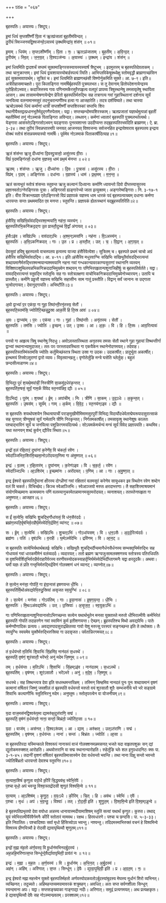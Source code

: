 +++
title = "०६७"

+++


बृहस्पतिः। अयास्यः। त्रिष्टुप्।

इ॒मां धियं॑ स॒प्तशी॑र्ष्णीं पि॒ता न॑ ऋ॒तप्र॑जातां बृह॒तीम॑विन्दत् ।  
तु॒रीयं॑ स्विज्जनयद्वि॒श्वज॑न्यो॒ऽयास्य॑ उ॒क्थमिन्द्रा॑य॒ शंस॑न् ॥ ०१॥

इ॒माम् । धिय॑म् । स॒प्तऽशी॑र्ष्णीम् । पि॒ता । नः॒ । ऋ॒तऽप्र॑जाताम् । बृ॒ह॒तीम् । अ॒वि॒न्द॒त् ।  
तु॒रीय॑म् । स्वि॒त् । ज॒न॒य॒त् । वि॒श्वऽज॑न्यः । अ॒यास्यः॑ । उ॒क्थम् । इन्द्रा॑य । शंस॑न् ॥

इमां धियमिति द्वादशर्चं सप्तमं सूक्तमाङ्गिरसस्यायस्यस्यार्षं त्रैष्टुभम् । इदमुत्तरम् च बृहस्पतिदेवताकम् । तथा चानुक्रान्तम्। इमां धियं द्वावशायास्योबार्हस्पत्यं त्विति। आभिप्लविकेषूक्थ्येक्षु स्तोमवृद्धौ ब्राह्मणाच्छंसिन इदं सुक्तमावापार्थम्। सुत्रितं च। इमां धियमिति ब्राह्मणच्छंसी विष्णोर्नुकमिति सूक्ते। आ. ७-९। इति॥अत्रेतिहासमाचक्षते। पुरा किलाङ्गिरा नामर्षिर्बृहस्पतिं पुत्रमलभत। स तु देवानाम् हितोपदेशनायेन्द्रस्य पुरोहितोऽभवत्। कदाजित्तस्य गावः पणिनामकैरसुरैरपहृत्य वलपुरं प्रापय्य त्रिषुस्थानेषु तमसावृतेषु स्थापिता आसन्। अथ तासामन्वेषणायेन्द्रेण प्रेरितो बृहस्पतिर्मरुद्भिः सह तत्रागत्य गवां गुहास्थितानां दर्शनाय सूर्यं जनयित्वा वलनामानमसुरं तदनुचरान्पणींश्च हत्वा गा आजहारेति। तदत्र दर्शयिष्यते। तथा चास्या ऋचोऽयमर्थः धियं कर्माणां धात्रीं सप्तशीर्ष्णीं सप्तशिरस्कां सप्तभिः शिरः स्थानीयैस्तद्वत्प्रधानभूतैर्मदुद्गणैरुपेताम्। यद्वा। सप्तच्छन्दोमयशिरस्काम्। ऋतप्रजातां यज्ञार्थमुत्पन्नां बृहतीं महतीमिमां तनुं नोऽस्माकं पिताङ्गिरा अविन्दत्। लब्धवन्। कर्मणां ध्यातारं बृहस्पतिं पुत्रमलभतेत्यर्थः। येङ्गारा आसंस्तेऽङ्गिरसोऽभवन् यदङ्गाराः पुनरवशान्ता उददीप्यन्त तद्बृहस्पतिरभवदिति ब्राह्मणम्। ऐ. ब्रा. ३-३४। तथा तुरीयं स्विन्नप्तारमपि जनयत् आजनयत् विश्वजन्यः सर्वजनहित इन्द्रायेश्वराय बृहस्पतय इन्द्राय वोक्थं स्तोत्रं शंसन्नयमयास्यो नामर्षिः। पूर्वमेव नोऽस्माकं पिताकार्षीदित्याह॥१॥

बृहस्पतिः। अयास्यः। त्रिष्टुप्।

ऋ॒तं शंस॑न्त ऋ॒जु दीध्या॑ना दि॒वस्पु॒त्रासो॒ असु॑रस्य वी॒राः ।  
विप्रं॑ प॒दमङ्गि॑रसो॒ दधा॑ना य॒ज्ञस्य॒ धाम॑ प्रथ॒मं म॑नन्त ॥ ०२॥

ऋ॒तम् । शंस॑न्तः । ऋ॒जु । दीध्या॑नाः । दि॒वः । पु॒त्रासः॑ । असु॑रस्य । वी॒राः ।  
विप्र॑म् । प॒दम् । अङ्गि॑रसः । दधा॑नाः । य॒ज्ञस्य॑ । धाम॑ । प्र॒थ॒मम् । म॒न॒न्त॒ ॥

ऋतं सत्यभूतं स्तोत्रं शंसन्तः स्तुवन्त ऋजु कल्यानं दिध्यानाः कर्माणि ध्यायन्तो दिवो दीप्तस्यासुरस्य प्रज्ञानवतोऽग्नेरङ्गिरसः पुत्राः। अङ्गिरसो ह्यङ्गारेभ्यो जाता इत्युक्तम्। अङ्गारेष्वङ्गिराः। नि. ३-१७-१ इति। वीरा विक्रान्तप्रज्ञा एतेऽङ्गिरसो विप्रं प्रज्ञापकं यज्ञस्य धाम धारकं पदं बृहस्पत्याख्यम् दधानाः कर्मणा धारयन्तः सन्तः प्रथममादित एव मनन्त। स्तुवन्ति। प्रज्ञापकं ह्येतत्स्थानं यद्ब्रुहस्पतिरिति॥२॥

बृहस्पतिः। अयास्यः। त्रिष्टुप्।

हं॒सैरि॑व॒ सखि॑भि॒र्वाव॑दद्भिरश्म॒न्मया॑नि॒ नह॑ना॒ व्यस्य॑न् ।  
बृह॒स्पति॑रभि॒कनि॑क्रद॒द्गा उ॒त प्रास्तौ॒दुच्च॑ वि॒द्वाँ अ॑गायत् ॥ ०३॥

हं॒सैःऽइ॑व । सखि॑ऽभिः । वाव॑दत्ऽभिः । अ॒श्म॒न्ऽमया॑नि । नह॑ना । वि॒ऽअस्य॑न् ।  
बृह॒स्पतिः॑ । अ॒भि॒ऽकनि॑क्रदत् । गाः । उ॒त । प्र । अ॒स्तौ॒त् । उत् । च॒ । वि॒द्वान् । अ॒गा॒य॒त् ॥

देवसुवां हविषु बृहस्पतये वाचस्पतय इत्यस्य याज्या हंसैरिवेत्येशा। सुत्रितम् च। बृहस्पते प्रथमं चाचो अग्रं हंसैरिव सखिभिर्वावदद्भिः। आ. ४-११। इति॥हंसैरिव मधुरवाग्भिः सखिभिः सखिभूतैर्वावदद्भिरत्यन्तं शब्दायमानैर्मरुद्भिरश्मन्मयान्यश्ममयानि नहना गवां गन्धकान्यावरकाण्यसुराणां स्थानानि व्यस्यन् विक्शिपञ्शुथिलयन्नभिकनिक्रददाभिमुख्येन शब्दयन् गाः पणिभिरपहृतान्पशूनाजिहीर्षुः स बृहस्पतिर्वर्तते। यद्वा। वावदद्भिरत्यन्तं स्तुवद्भि स्तोतृभिः सह गाः स्तोत्रलक्षणा वाचोभिकनिक्रददाभिमुख्येनोच्चारयन्। उतापि च प्रास्तौत्। कर्मणि प्रव्रुत्तौ यज्ञस्य सखिभिः सहासीनः साम गातुं प्रस्तौति। विद्वान् सर्वं जानानः स उद्गाता भुत्वोदगायत्। देवानुद्गायति। अभिष्टौति॥३॥

बृहस्पतिः। अयास्यः। त्रिष्टुप्।

अ॒वो द्वाभ्यां॑ प॒र एक॑या॒ गा गुहा॒ तिष्ठ॑न्ती॒रनृ॑तस्य॒ सेतौ॑ ।  
बृह॒स्पति॒स्तम॑सि॒ ज्योति॑रि॒च्छन्नुदु॒स्रा आक॒र्वि हि ति॒स्र आवः॑ ॥ ०४॥

अ॒वः । द्वाभ्या॑म् । प॒रः । एक॑या । गाः । गुहा॑ । तिष्ठ॑न्तीः । अनृ॑तस्य । सेतौ॑ ।  
बृह॒स्पतिः॑ । तम॑सि । ज्योतिः॑ । इ॒च्छन् । उत् । उ॒स्राः । आ । अ॒कः॒ । वि । हि । ति॒स्रः । आव॒रित्यावः॑ ॥

पनयो गा आहृत्य त्रिषु स्थानेषु निदधुः। अवोऽवस्तात्स्थिता अनृतस्य तमसः सेतौ स्थाने गुहा गुहायां तिष्थन्तीर्गा द्वाभ्यां स्थानाभ्यामुदाजत्। ततः परः परस्तादवस्थिता गा एकयैकेन स्थानेनोदगमयत्। तदेवाह। ब्रुहस्पतिस्तस्मिंस्तमसि ज्योतिः कर्तुमिच्छंस्तत्र स्थिता उस्रा गा उदकः। उदकार्षीत्। प्रादुर्भूता अकार्षीत्। इत्त्थमयं तिस्रोऽसुराणां द्वारो व्यावः। विवृतवान्खलु। वृणोतेर्लुङि मन्त्रे घसेति च्लेर्लुक्। बहुलं छन्दसीत्यडागमः॥४॥

बृहस्पतिः। अयास्यः। त्रिष्टुप्।

वि॒भिद्या॒ पुरं॑ श॒यथे॒मपा॑चीं॒ निस्त्रीणि॑ सा॒कमु॑द॒धेर॑कृन्तत् ।  
बृह॒स्पति॑रु॒षसं॒ सूर्यं॒ गाम॒र्कं वि॑वेद स्त॒नय॑न्निव॒ द्यौः ॥ ०५॥

वि॒ऽभिद्य॑ । पुर॑म् । श॒यथा॑ । ई॒म् । अपा॑चीम् । निः । त्रीणि॑ । सा॒कम् । उ॒द॒ऽधेः । अ॒कृ॒न्त॒त् ।  
बृह॒स्पतिः॑ । उ॒षस॑म् । सूर्य॑म् । गाम् । अ॒र्कम् । वि॒वे॒द॒ । स्त॒नय॑न्ऽइव । द्यौः ॥

स बृहस्पतिः शयथोपशयेन स्थित्वापाचीं पराङ्मुखीमीमिमामसुरपुरीं विभिद्य विदार्योदधेर्वलाद्मेघरूपादसुरात्साकं सह युगपत्त् त्रीण्युषसं सूर्यं गामेतानि त्रीणि निरकृन्तत्। निर्गतमकार्षीत्। तमसावृत्षु स्थानेशूषः कालतः पश्चाद्भाविनं सूर्यं च जनयित्वा पशून्निरगमयदित्यर्थः। सोऽयमर्कमर्चन्यं मन्त्रं सूर्यं विवेद प्रज्ञापयति। कथमिव। यथा स्तनयन् शब्दं कुर्वन् द्यौरिव स्थितः॥५॥

बृहस्पतिः। अयास्यः। त्रिष्टुप्।

इन्द्रो॑ व॒लं र॑क्षि॒तारं॒ दुघा॑नां क॒रेणे॑व॒ वि च॑कर्ता॒ रवे॑ण ।  
स्वेदा॑ञ्जिभिरा॒शिर॑मि॒च्छमा॒नोऽरो॑दयत्प॒णिमा गा अ॑मुष्णात् ॥ ०६॥

इन्द्रः॑ । व॒लम् । र॒क्षि॒तार॑म् । दुघा॑नाम् । क॒रेण॑ऽइव । वि । च॒क॒र्त॒ । रवे॑ण ।  
स्वेदा॑ञ्जिऽभिः । आ॒ऽशिर॑म् । इ॒च्छमा॑नः । अरो॑दयत् । प॒णिम् । आ । गाः । अ॒मु॒ष्णा॒त् ॥

इन्द्र ईश्वरो बृहस्पतिर्दुघानां क्षीरस्य दोग्ध्रीणां गवां रक्षितारं वलमसुरं करेणेव सायुधकर इव स्थितेन रवेण शब्देन वलं वि चकर्त। विचिच्छेद। किञ्च स्वेआञ्जिभिः। स्वेआञ्जयो मरुतः क्षरदाभरणाः। तै सहाशिरमाश्रयमानं संयोगमिच्छमानः कामयमानः पणिं वलस्यानुचरमेतन्नामानमसुरमरोदयत्। व्यनाशयत्। ततस्तेनापहृता गा अमुष्णात्। आजहार॥६॥

बृहस्पतिः। अयास्यः। त्रिष्टुप्।

स ईं॑ स॒त्येभिः॒ सखि॑भिः शु॒चद्भि॒र्गोधा॑यसं॒ वि ध॑न॒सैर॑दर्दः ।  
ब्रह्म॑ण॒स्पति॒र्वृष॑भिर्व॒राहै॑र्घ॒र्मस्वे॑देभि॒र्द्रवि॑णं॒ व्या॑नट् ॥ ०७॥

सः । ई॒म् । स॒त्येभिः॑ । सखि॑ऽभिः । शु॒चत्ऽभिः॑ । गोऽधा॑यसम् । वि । ध॒न॒ऽसैः । अ॒द॒र्द॒रित्य॑दर्दः ।  
ब्रह्म॑णः । पतिः॑ । वृष॑ऽभिः । व॒राहैः॑ । घ॒र्मऽस्वे॑देभिः । द्रवि॑णम् । वि । आ॒न॒ट् ॥

स बृहस्पतिः सत्येभिर्यथार्थबलईः सखिभिः। सखिभुतैः शुचद्भिर्दीप्यमानैर्धनसैर्धनस्य सम्भक्तृभिर्मरुद्भिः सह गोधायसं गवां धारकमीमेनं वलंव्यदर्दः। व्यदारयत्। ततो ब्रह्मण ऋग्यजुःसामलक्शणस्य स्तोत्रस्य पतिरधिपतिः स वृशभिर्वर्शितृभिर्वराहैर्वराहारैर्वरस्य वरणीयस्योदकस्याहर्तृभिर्घर्मस्वेदेभिर्दीप्तागमनैः यद्वा क्षरदुदकैः। अथवा। घर्मो यज्ञः तं प्रति गन्तृभिर्मरुद्भिर्द्रविणं गोलक्शणं धनं व्यानट्। व्याप्नोत्॥७॥

बृहस्पतिः। अयास्यः। त्रिष्टुप्।

ते स॒त्येन॒ मन॑सा॒ गोप॑तिं॒ गा इ॑या॒नास॑ इषणयन्त धी॒भिः ।  
बृह॒स्पति॑र्मि॒थोअ॑वद्यपेभि॒रुदु॒स्रिया॑ असृजत स्व॒युग्भिः॑ ॥ ०८॥

ते । स॒त्येन॑ । मन॑सा । गोऽप॑तिम् । गाः । इ॒या॒नासः॑ । इ॒ष॒ण॒य॒न्त॒ । धी॒भिः ।  
बृह॒स्पतिः॑ । मि॒थःऽअ॑वद्यपेभिः । उत् । उ॒स्रियाः॑ । अ॒सृ॒ज॒त॒ । स्व॒युक्ऽभिः॑ ॥

गाः पणिभिरपहृतान्पशूनियानासोऽभिगच्छन्तः सत्येन यथार्थभूतेन मनसा युक्तास्ते मरुतो धीभिरात्मीयैः कर्मभिरेतं ब्रुहस्पतिं गोपतिं तदाहरणेन गवां स्वामिनं कुर्म इतीशणयन्त। ऐच्छन्। ब्रुहस्पतिश्च मिथो अवद्यपेभिः। पातेः कर्मण्यौणादिकः प्रत्ययः। अवद्यरुपादसुराद्रक्षितव्या गावो येशु मरुत्सु परस्परं सङ्गच्छन्त इति ते तथोक्ताः। तैः स्वयुग्भिः स्वयमेव युक्तैर्मरुद्भिरुस्रिया गा उदसृजत। पर्वतान्निरगमयत्॥८॥

बृहस्पतिः। अयास्यः। त्रिष्टुप्।

तं व॒र्धय॑न्तो म॒तिभिः॑ शि॒वाभिः॑ सिं॒हमि॑व॒ नान॑दतं स॒धस्थे॑ ।  
बृह॒स्पतिं॒ वृष॑णं॒ शूर॑सातौ॒ भरे॑भरे॒ अनु॑ मदेम जि॒ष्णुम् ॥ ०९॥

तम् । व॒र्धय॑न्तः । म॒तिऽभिः॑ । शि॒वाभिः॑ । सिं॒हम्ऽइ॑व । नान॑दतम् । स॒धऽस्थे॑ ।  
बृह॒स्पति॑म् । वृष॑णम् । शूर॑ऽसातौ । भरे॑ऽभरे । अनु॑ । म॒दे॒म॒ । जि॒ष्णुम् ॥

सधस्थे। सह तिष्थन्त्यत्र देवा इति सधस्थमन्तरिक्षम् । तस्मिन् सिम्हमिव नानदतं पुनः पुनः शब्दायमानं वृषणं कामानां वर्षितारं जिष्णुं जयशीलं तं बृहस्पतिं वर्धयन्तो मरुतो वयं शूरसातौ शूरैः सम्भजनीये भरे भरे सङ्ग्रामे शिवाभिः कल्याणीभिः स्तुतिभिरनु मदेम। अनुष्तुमः। स्तोतृपरत्वेन वा योजनीयम्॥९॥

बृहस्पतिः। अयास्यः। त्रिष्टुप्।

य॒दा वाज॒मस॑नद्वि॒श्वरू॑प॒मा द्यामरु॑क्ष॒दुत्त॑राणि॒ सद्म॑ ।  
बृह॒स्पतिं॒ वृष॑णं व॒र्धय॑न्तो॒ नाना॒ सन्तो॒ बिभ्र॑तो॒ ज्योति॑रा॒सा ॥ १०॥

य॒दा । वाज॑म् । अस॑नत् । वि॒श्वऽरू॑पम् । आ । द्याम् । अरु॑क्षत् । उत्ऽत॑राणि । सद्म॑ ।  
बृह॒स्पति॑म् । वृष॑णम् । व॒र्धय॑न्तः । नाना॑ । सन्तः॑ । बिभ्र॑तः । ज्योतिः॑ । आ॒सा ॥

स बृहस्पतिरदा यस्मिन्काले विश्वरूपं नानारूपं वाजं गोलक्शनमन्नमसनत् भजते यदा वाहृतपशुकः सन् द्यां द्युलोकमरुक्शत् आरोहति। अथवोत्तरानि वा सद्म स्थानान्यारोहति। रुहेर्लुङि च्लेः शल इगुपधादनिटः क्सः पा. ३-१-४५। तदानीं वृशणं वर्षितारं बृहस्पतिमासास्येन देवा वर्धयन्तो भवन्ति। तथा नाना दिक्षु सन्तो भवन्तो ज्योतिर्बिभ्रतो धारयन्तो देवाश्च स्तुवन्ति॥१०॥

बृहस्पतिः। अयास्यः। त्रिष्टुप्।

स॒त्यामा॒शिषं॑ कृणुता वयो॒धै की॒रिं चि॒द्ध्यव॑थ॒ स्वेभि॒रेवैः॑ ।  
प॒श्चा मृधो॒ अप॑ भवन्तु॒ विश्वा॒स्तद्रो॑दसी शृणुतं विश्वमि॒न्वे ॥ ११॥

स॒त्याम् । आ॒ऽशिष॑म् । कृ॒णु॒त॒ । व॒यः॒ऽधै । की॒रिम् । चि॒त् । हि । अव॑थ । स्वेभिः॑ । एवैः॑ ।  
प॒श्चा । मृधः॑ । अप॑ । भ॒व॒न्तु॒ । विश्वाः॑ । तत् । रो॒द॒सी॒ इति॑ । शृ॒णु॒त॒म् । वि॒श्व॒मि॒न्वे इति॑ वि॒श्व॒म्ऽइ॒न्वे ॥

हे बृहस्पतिप्रभृतयो देवा वयोधा अन्नस्य धानायास्मदीयामाशिषम् स्तुतिं सत्यां यथार्थं कृणुत। कुरुत। तथाद् यूयं स्वेभिरात्मीयैरेवैर्गमनैः कीरिं स्तोतारं मामवथ। रक्षथ। हिरवधारणे। पश्चा च छन्दसि। पा. ५-३-३३। इति निपातितः। पश्चादिश्वाः सर्वा मृधो हिंसित्र्योऽप भवन्तु। नश्यन्तु। तदिदमस्माभिरुक्तं वचनं हे विश्वमिन्वे विश्वस्य प्रीणयित्र्यौ हे रोदसी द्यावापृथिव्यौ शृणुतम्॥११॥

बृहस्पतिः। अयास्यः। त्रिष्टुप्।

इन्द्रो॑ म॒ह्ना म॑ह॒तो अ॑र्ण॒वस्य॒ वि मू॒र्धान॑मभिनदर्बु॒दस्य॑ ।  
अह॒न्नहि॒मरि॑णात्स॒प्त सिन्धू॑न्दे॒वैर्द्या॑वापृथिवी॒ प्राव॑तं नः ॥ १२॥

इन्द्रः॑ । म॒ह्ना । म॒ह॒तः । अ॒र्ण॒वस्य॑ । वि । मू॒र्धान॑म् । अ॒भि॒न॒त् । अ॒र्बु॒दस्य॑ ।  
अह॑न् । अहि॑म् । अरि॑णात् । स॒प्त । सिन्धू॑न् । दे॒वैः । द्या॒वा॒पृ॒थि॒वी॒ इति॑ । प्र । अ॒व॒त॒म् । नः॒ ॥

इन्द्र ईश्वरो मह्ना महत्त्वेन युक्तो बृहस्पतिर्महतो अर्णवस्योदकवतोऽर्बुदस्यांबुदस्य मेघस्य मूर्धानं शिरो व्यभिनत्। व्यच्छिनत्। तदुच्यते। अहिमहन्तव्यमपामावरकं शत्रुमहन्। अवधित्। अतः सप्त सर्पणशीलाः सिन्धून् स्यन्दमाना अपः। यद्वा। सप्तसङ्ख्याका गाङ्गाद्या नदीः। अरिणात्। समुद्रं प्रत्यगमयत्। अथ प्रत्यक्षकृतः। हे द्यावापृथिव्यौ देवैः सह नोऽस्मान्प्रवतम्। प्ररक्शतम्॥१२॥